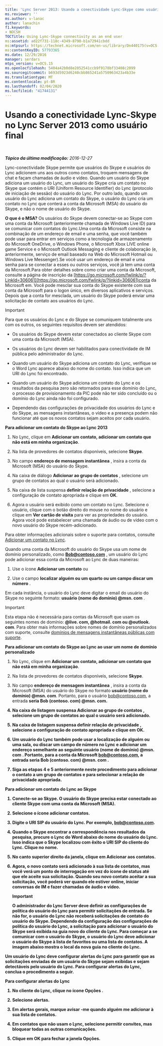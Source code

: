 ```yaml
---
title: 'Lync Server 2013: Usando a conectividade Lync-Skype como usuário final'
ms.reviewer: ''
ms.author: v-lanac
author: lanachin
f1.keywords:
- NOCSH
TOCTitle: Using Lync-Skype connectivity as an end user
ms:assetid: ad22f731-118c-4349-8790-b1a72941cbdd
ms:mtpsurl: https://technet.microsoft.com/en-us/library/Dn440175(v=OCS.15)
ms:contentKeyID: 57793365
ms.date: 12/29/2016
manager: serdars
mtps_version: v=OCS.15
ms.openlocfilehash: 5404a42b0d8e2052541ccb9f9178bf33408c2099
ms.sourcegitcommit: b693d5923d6240cbb865241a5750963423a4b33e
ms.translationtype: MT
ms.contentlocale: pt-BR
ms.lasthandoff: 02/04/2020
ms.locfileid: "41744131"
---
```

<div data-xmlns="http://www.w3.org/1999/xhtml">

<div class="topic" data-xmlns="http://www.w3.org/1999/xhtml" data-msxsl="urn:schemas-microsoft-com:xslt" data-cs="http://msdn.microsoft.com/en-us/">

<div data-asp="http://msdn2.microsoft.com/asp">

# <a name="using-lync-skype-connectivity-in-lync-server-2013-as-an-end-user"></a>Usando a conectividade Lync-Skype no Lync Server 2013 como usuário final

</div>

<div id="mainSection">

<div id="mainBody">

<span> </span>

_**Tópico da última modificação:** 2016-12-27_

Lync-conectividade Skype permite que usuários do Skype e usuários do Lync adicionem uns aos outros como contatos, troquem mensagens de chat e façam chamadas de áudio e vídeo. Quando um usuário do Skype adiciona um usuário do Lync, um usuário do Skype cria um contato no Skype que contém o URI (Uniform Resource Identifier) do Lync (protocolo de iniciação de sessão) do usuário do Lync. Por outro lado, quando um usuário do Lync adiciona um contato do Skype, o usuário do Lync cria um contato no Lync que conterá a conta da Microsoft (MSA) do usuário do Skype, e não o nome de usuário do Skype.

**O que é o MSA?** Os usuários do Skype devem conectar-se ao Skype com uma conta da Microsoft (anteriormente chamada de Windows Live ID) para se comunicar com contatos do Lync.Uma conta da Microsoft consiste na combinação de um endereço de email e uma senha, que você também pode usar para entrar em serviços como a tecnologia de armazenamento do Microsoft OneDrive, o Windows Phone, o Microsoft Xbox LIVE online game Service e o Microsoft Outlook Messaging e cliente de colaboração (e, anteriormente, serviço de email baseado na Web do Microsoft Hotmail ou Windows Live Messenger).Se você usar um endereço de email e uma senha para se conectar a esses ou outros serviços, você já tem uma conta da Microsoft.Para obter detalhes sobre como criar uma conta da Microsoft, consulte a página de inscrição da [https://go.microsoft.com/fwlink/p/?LinkId=306061](https://go.microsoft.com/fwlink/p/?linkid=306061)conta da Microsoft em. Você pode mesclar sua conta do Skype existente com sua conta da Microsoft para o logon único, em diversos aplicativos e serviços. Depois que a conta for mesclada, um usuário do Skype poderá enviar uma solicitação de contato aos usuários do Lync.

<div>


> [!IMPORTANT]  
> Para que os usuários do Lync e do Skype se comuniquem totalmente uns com os outros, os seguintes requisitos devem ser atendidos: 
> <UL>
> <LI>
> <P>Os usuários do Skype devem estar conectados ao cliente Skype com uma conta da Microsoft (MSA).</P>
> <LI>
> <P>Os usuários do Lync devem ser habilitados para conectividade de IM pública pelo administrador do Lync.</P>
> <LI>
> <P>Quando um usuário do Skype adiciona um contato do Lync, verifique se o Word Lync aparece abaixo do nome do contato. Isso indica que um URI do Lync foi encontrado.</P>
> <LI>
> <P>Quando um usuário do Skype adiciona um contato do Lync e os resultados da pesquisa zero são retornados para esse domínio do Lync, o processo de provisionamento da PIC pode não ter sido concluído ou o domínio do Lync ainda não foi configurado.</P>
> <LI>
> <P>Dependendo das configurações de privacidade dos usuários do Lync e do Skype, as mensagens instantâneas, o vídeo e a presença podem não funcionar até que os novos contatos sejam aceitos por cada usuário.</P></LI></UL>



</div>

**Para adicionar um contato do Skype ao Lync 2013**

1.  No Lync, clique em **Adicionar um contato, adicionar um contato que não está em minha organização**.

2.  Na lista de provedores de contatos disponíveis, selecione **Skype**.

3.  No campo **endereço de mensagem instantânea** , insira a conta da Microsoft (MSA) do usuário do Skype.

4.  Na caixa de diálogo **Adicionar ao grupo de contatos** , selecione um grupo de contatos ao qual o usuário será adicionado.

5.  Na caixa de lista suspensa **definir relação de privacidade** , selecione a configuração de contato apropriada e clique em **OK**.

6.  Agora o usuário será exibido como um contato no Lync. Selecione o usuário, clique com o botão direito do mouse no nome do usuário e clique em **Ver cartão de visita** para ver as propriedades do usuário. Agora você pode estabelecer uma chamada de áudio ou de vídeo com o novo usuário do Skype recém-adicionado.

Para obter informações adicionais sobre o suporte para contatos, consulte [Adicionar um contato no Lync](https://support.office.com/en-us/article/add-a-contact-ae55b88d-b9af-48da-bffe-7cc720a5059a).

Quando uma conta da Microsoft do usuário do Skype usa um nome de domínio personalizado, como <strong>Bob@contoso.com</strong> , um usuário do Lync pode adicionar essa conta da Microsoft ao Lync de duas maneiras:

1.  Use o ícone **Adicionar um contato** ou

2.  Use o campo **localizar alguém ou um quarto ou um campo discar um número** .

Em cada instância, o usuário do Lync deve digitar o email do usuário do Skype no seguinte formato: <strong>usuário (nome do domínio) @msn. com</strong> .

<div>


> [!IMPORTANT]  
> Esta etapa não é necessária para contas da Microsoft que usam os seguintes nomes de domínio: <STRONG>@live. com, @hotmail. com ou @outlook. com</STRONG>. Para obter mais informações sobre nomes de domínio personalizados com suporte, consulte <A href="https://support.microsoft.com/kb/897567">domínios de mensagens instantâneas públicas com suporte</A>.



</div>

**Para adicionar um contato do Skype ao Lync ao usar um nome de domínio personalizado**

1.  No Lync, clique em **Adicionar um contato, adicionar um contato que não está em minha organização**.

2.  Na lista de provedores de contatos disponíveis, selecione **Skype**.

3.  No campo **endereço de mensagem instantânea** , insira a conta da Microsoft (MSA) do usuário do Skype no formato <strong>usuário (nome do domínio) @msn. com</strong>. Portanto, para o usuário bob@contoso.com, a entrada <strong>seria Bob (contoso. com) @msn.<strong> com.

4.  Na caixa de listagem suspensa **Adicionar ao grupo de contatos** , selecione um grupo de contatos ao qual o usuário será adicionado.

5.  Na caixa de listagem suspensa **definir relação de privacidade** , selecione a configuração de contato apropriada e clique em **OK**.

6.  Um usuário do Lync também pode usar a **localização de alguém ou uma sala, ou discar um** campo de número no Lync e adicionar um endereço semelhante ao seguinte <strong>usuário (nome de domínio) @msn. com</strong> . Portanto, para a conta da Microsoft bob@contoso.com, a entrada seria <strong>Bob (contoso. com) @msn. com</strong> .

7.  Siga as etapas 4 e 5 anteriormente neste procedimento para adicionar o contato a um grupo de contatos e para selecionar a relação de privacidade apropriada.

**Para adicionar um contato do Lync ao Skype**

1.  Conecte-se ao Skype. O usuário do Skype precisa estar conectado ao cliente Skype com uma conta da Microsoft (MSA).

2.  Selecione o ícone adicionar contatos.

3.  Digite o URI SIP do usuário do Lync. Por exemplo, bob@contoso.com.

4.  Quando o Skype encontrar a correspondência nos resultados da pesquisa, procure o **Lync** do Word abaixo do nome do usuário do Lync. Isso indica que o Skype localizou com êxito o URI SIP do cliente do Lync. Clique no nome.

5.  No canto superior direito da janela, clique em Adicionar aos contatos.

6.  Agora, o novo contato será adicionado à sua lista de contatos, mas você verá um ponto de interrogação em vez do ícone de status até que ele aceite sua solicitação. Quando seu novo contato aceitar a sua solicitação, você poderá ver quando ele estiver online, iniciar conversas de IM e fazer chamadas de áudio e vídeo.
    
    <div>
    

    > [!IMPORTANT]  
    > O administrador do Lync Server deve definir as configurações de política do usuário do Lync para permitir solicitações de entrada. Se não for, o usuário do Lync não receberá solicitações de contato do usuário do Skype. Dependendo da configuração das configurações de política do usuário do Lync, a solicitação para adicionar o usuário do Skype será exibida na guia <STRONG>novo</STRONG> do cliente do Lync. Para começar a se comunicar com o usuário do Skype, o usuário do Lync deve adicionar o usuário do Skype à lista de favoritos ou uma lista de contatos. A imagem abaixo mostra o local da <STRONG>nova</STRONG> guia no cliente do Lync.

    
    </div>

Um usuário do Lync deve configurar alertas do Lync para garantir que as solicitações enviadas de um usuário do Skype sejam exibidas e sejam detectáveis pelo usuário do Lync. Para configurar alertas do Lync, conclua o procedimento a seguir.

**Para configurar alertas do Lync**

1.  No cliente do Lync, clique no ícone **Opções** .

2.  Selecione **alertas**.

3.  Em **alertas gerais**, marque avisar **-me quando alguém me adicionar à sua lista de contatos**.

4.  Em **contatos que não usam o Lync**, selecione **permitir convites, mas bloquear todas as outras comunicações**.

5.  Clique em **OK** para fechar a janela Opções.

</div>

<span> </span>

</div>

</div>

</div>

